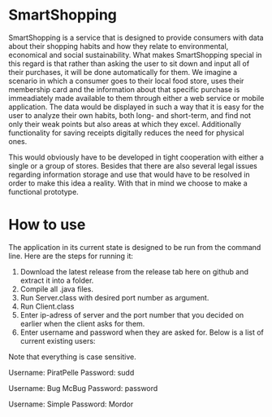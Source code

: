 SmartShopping
=============

SmartShopping is a service that is designed to provide consumers with data about their shopping habits and how they relate to environmental, economical and social sustainability. What makes SmartShopping special in this regard is that rather than asking the user to sit down and input all of their purchases, it will be done automatically for them. We imagine a scenario in which a consumer goes to their local food store, uses their membership card and the information about that specific purchase is immeadiately made available to them through either a web service or mobile application. The data would be displayed in such a way that it is easy for the user to analyze their own habits, both long- and short-term, and find not only their weak points but also areas at which they excel. Additionally functionality for saving receipts digitally reduces the need for physical ones.

This would obviously have to be developed in tight cooperation with either a single or a group of stores. Besides that there are also several legal issues regarding information storage and use that would have to be resolved in order to make this idea a reality. With that in mind we choose to make a functional prototype.

How to use
==========

The application in its current state is designed to be run from the command line. Here are the steps for running it:

1. Download the latest release from the release tab here on github and extract it into a folder.
2. Compile all .java files.
3. Run Server.class with desired port number as argument.
4. Run Client.class
5. Enter ip-adress of server and the port number that you decided on earlier when the client asks for them.
6. Enter username and password when they are asked for. Below is a list of current existing users:

Note that everything is case sensitive.

Username: PiratPelle
Password: sudd

Username: Bug McBug
Password: password

Username: Simple
Password: Mordor
